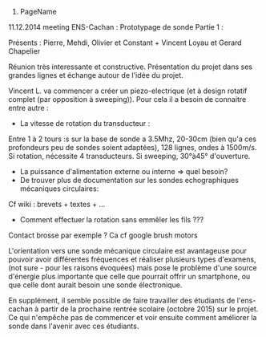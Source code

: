1.  PageName

11.12.2014 meeting ENS-Cachan : Prototypage de sonde Partie 1 :

Présents : Pierre, Mehdi, Olivier et Constant + Vincent Loyau et Gerard
Chapelier

Réunion très interessante et constructive. Présentation du projet dans
ses grandes lignes et échange autour de l'idée du projet.

Vincent L. va commencer a créer un piezo-electrique (et à design rotatif
complet (par opposition à sweeping)). Pour cela il a besoin de connaitre
entre autre :

-   La vitesse de rotation du transducteur :

Entre 1 à 2 tours :s sur la base de sonde a 3.5Mhz, 20-30cm (bien qu'a
ces profondeurs peu de sondes soient adaptées), 128 lignes, ondes à
1500m/s. Si rotation, nécessite 4 transducteurs. Si sweeping, 30°à45°
d'ouverture.

-   La puissance d'alimentation externe ou interne =&gt; quel besoin?
-   De trouver plus de documentation sur les sondes echographiques
    mécaniques circulaires:

Cf wiki : brevets + textes + ...

-   Comment effectuer la rotation sans emmêler les fils ???

Contact brosse par exemple ? Ca cf google brush motors

L'orientation vers une sonde mécanique circulaire est avantageuse pour
pouvoir avoir différentes fréquences et réaliser plusieurs types
d'examens, (not sure - pour les raisons évoquées) mais pose le problème
d'une source d'énergie plus importante que celle que pourrait offrir un
smartphone, ou que celle dont aurait besoin une sonde électronique.

En supplément, il semble possible de faire travailler des étudiants de
l'ens-cachan à partir de la prochaine rentrée scolaire (octobre 2015)
sur le projet. Ce qui n'empêche pas de commencer et voir ensuite comment
améliorer la sonde dans l'avenir avec ces étudiants.
